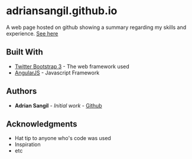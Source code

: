 # adriansangil.github.io

A web page hosted on github showing a summary regarding my skills and experience. [See here](http://adriansangil.github.io/)

## Built With

* [Twitter Bootstrap 3](http://getbootstrap.com/docs/3.3/) - The web framework used
* [AngularJS](https://angularjs.org/) - Javascript Framework


## Authors

* **Adrian Sangil** - *Initial work* - [Github](https://github.com/adriansangil)

## Acknowledgments

* Hat tip to anyone who's code was used
* Inspiration
* etc
